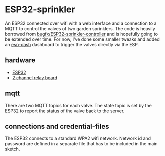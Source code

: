 # ESP32-sprinkler

An ESP32 connected over wifi with a web interface and a connection to a MQTT to control the valves of two garden sprinklers.
The code is heavily borrowed from [bugfx/ESP32-sprinkler-controller](https://github.com/bugfx/) and is hopefully going to be extended over time. For now, I've done some smaller tweaks and added an [esp-dash](https://github.com/ayushsharma82/ESP-DASH) dashboard to trigger the valves directly via the ESP.

## hardware

- [ESP32](https://www.az-delivery.de/en/products/esp32-developmentboard)
- [2 channel relay board](https://www.az-delivery.de/en/products/2-relais-modul)

## mqtt

There are two MQTT topics for each valve. The state topic is set by the ESP32 to report the status of the valve back to the server.

## connections and credential-files

The ESP32 connects to a standard WPA2 wifi network. Network id and password are defined in a separate file that has to be included in the main sketch.

